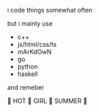 i code things
somewhat often 

but i mainly use
- c++
- js/html/css/ts
- mArKdOwN
- go
- python
- haskell

and remeber

:clap: HOT :clap: GIRL :clap:  SUMMER :nail_care: 
